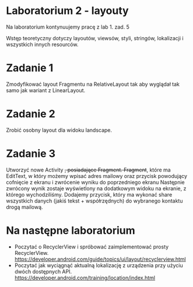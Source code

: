 # Laboratorium 2 - layouty

Na laboratorium kontynuujemy pracę z lab 1. zad. 5

Wstęp teoretyczny dotyczy layoutów, viewsów, styli, stringów, lokalizacji i wszystkich innych resourców.

# Zadanie 1

Zmodyfikować layout Fragmentu na RelativeLayout tak aby wyglądał tak samo jak wariant z LinearLayout.

# Zadanie 2

Zrobić osobny layout dla widoku landscape.

# Zadanie 3

Utworzyć nowe Activity ~~, posiadające Fragment. Fragment~~, które ma EditText, w który możemy wpisać adres mailowy oraz przycisk powodujący cofnięcie z ekranu i zwrócenie wyniku do poprzedniego ekranu
Następnie zwrócony wynik zostaje wyświetlony na dodatkowym widoku na ekranie, z którego wychodziliśmy.
Dodajemy przycisk, który ma wykonać share wszystkich danych (jakiś tekst + współrzędnych) do wybranego kontaktu drogą mailową.

# Na następne laboratorium
- Poczytać o RecyclerView i spróbować zaimplementować prosty RecyclerView.
https://developer.android.com/guide/topics/ui/layout/recyclerview.html
- Poczytać jak wyciągnąć aktualną lokalizację z urządzenia przy użyciu dwóch dostępnych API.
https://developer.android.com/training/location/index.html
